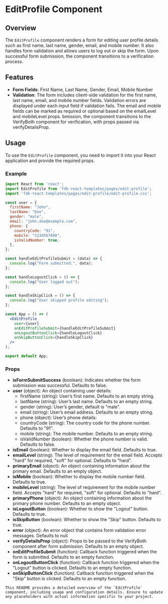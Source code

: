 # EditProfile Component

## Overview

The `EditProfile` component renders a form for editing user profile details such as first name, last name, gender, email, and mobile number. It also handles form validation and allows users to log out or skip the form. Upon successful form submission, the component transitions to a verification process.

## Features

- **Form Fields**: First Name, Last Name, Gender, Email, Mobile Number
- **Validation**: The form includes client-side validation for the first name, last name, email, and mobile number fields.
Validation errors are displayed under each input field if validation fails. The email and mobile fields can be marked as required or optional based on the emailLevel and mobileLevel props.
bmission, the component transitions to the VerifyBoth component for verification, with props passed via verifyDetailsProp.

## Usage
To use the `EditProfile` component, you need to import it into your React application and provide the required props.

### Example

```jsx
import React from 'react';
import EditProfile from 'fdk-react-templates/pages/edit-profile';
import 'fdk-react-templates/pages/edit-profile/edit-profile.css';

const user = {
  firstName: "John",
  lastName: "Doe",
  gender: "male",
  email: "john.doe@example.com",
  phone: {
    countryCode: "91",
    mobile: "1234567890",
    isValidNumber: true,
  },
};

const handleEditProfileSubmit = (data) => {
  console.log("Form submitted:", data);
};

const handleLogoutClick = () => {
  console.log("User logged out");
};

const handleSkipClick = () => {
  console.log("User skipped profile editing");
};

const App = () => (
  <EditProfile
    user={user}
    onEditProfileSubmit={handleEditProfileSubmit}
    onLogoutButtonClick={handleLogoutClick}
    onSkipButtonClick={handleSkipClick}
  />
);

export default App;

```

### Props

- **isFormSubmitSuccess** (boolean): Indicates whether the form submission was successful. Defaults to false.
- **user** (object): An object containing user details:
  - firstName (string): User’s first name. Defaults to an empty string.
  - lastName (string): User’s last name. Defaults to an empty string.
  - gender (string): User’s gender, default is "male".
  - email (string): User’s email address. Defaults to an empty string.
  - phone (object): User’s phone details:
  - countryCode (string): The country code for the phone number. Defaults to "91".
  - mobile (string): The mobile number. Defaults to an empty string.
  - isValidNumber (boolean): Whether the phone number is valid. Defaults to false.
- **isEmail** (boolean): Whether to display the email field. Defaults to true.
- **emailLevel** (string): The level of requirement for the email field. Accepts "hard" for required, "soft" for optional. Defaults to "hard".
- **primaryEmail** (object): An object containing information about the primary email. Defaults to an empty object.
- **isMobile** (boolean): Whether to display the mobile number field. Defaults to true.
- **mobileLevel** (string): The level of requirement for the mobile number field. Accepts "hard" for required, "soft" for optional. Defaults to "hard".
- **primaryPhone** (object): An object containing information about the primary phone number. Defaults to an empty object.
- **isLogoutButton** (boolean): Whether to show the "Logout" button. Defaults to true.
- **isSkipButton** (boolean): Whether to show the "Skip" button. Defaults to true.
- **error** (object): An error object that contains form validation error messages. Defaults to null.
- **verifyDetailsProp** (object): Props to be passed to the VerifyBoth component after form submission. Defaults to an empty object.
- **onEditProfileSubmit** (function): Callback function triggered when the form is submitted. Defaults to an empty function.
- **onLogoutButtonClick** (function): Callback function triggered when the "Logout" button is clicked. Defaults to an empty function.
- **onSkipButtonClick** (function): Callback function triggered when the "Skip" button is clicked. Defaults to an empty function.

```
This README provides a detailed overview of the `EditProfile` component, including usage and configuration details. Ensure to update any placeholders with actual information specific to your project.
